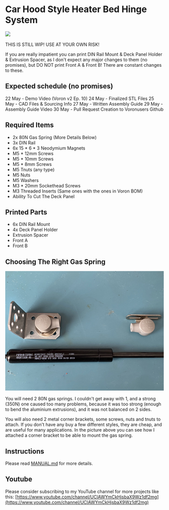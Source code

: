 ﻿# Car Hood Style Heater Bed Hinge System
![ ](./Pictures/result.jpg)

THIS IS STILL WIP! USE AT YOUR OWN RISK!

If you are really impatient you can print DIN Rail Mount & Deck Panel Holder & Extrusion Spacer, as I don't expect any major changes to them (no promises), but DO NOT print Front A & Front B! There are constant changes to these.

## Expected schedule (no promises)
22 May - Demo Video (Voron v2 Ep. 10)
24 May - Finalized STL Files
25 May - CAD Files & Sourcing Info
27 May - Written Assembly Guide
29 May - Assembly Guide Video
30 May - Pull Request Creation to Voronusers Github

## Required Items
 - 2x 80N Gas Spring (More Details Below)
 - 3x DIN Rail
 - 6x 15 * 6 * 3 Neodymium Magnets
 - M5 * 12mm Screws
 - M5 * 10mm Screws
 - M5 * 8mm Screws
 - M5 Tnuts (any type)
 - M5 Nuts
 - M5 Washers
 - M3 * 20mm Sockethead Screws
 - M3 Threaded Inserts (Same ones with the ones in Voron BOM)
 - Ability To Cut The Deck Panel

## Printed Parts
 - 6x DIN Rail Mount
 - 4x Deck Panel Holder
 - Extrusion Spacer
 - Front A
 - Front B
 ## Choosing The Right Gas Spring
![ ](./Pictures/piston.jpg)

You will need 2 80N gas springs. I couldn't get away with 1, and a strong (350N) one caused too many problems, because it was too strong (enough to bend the aluminium extrusions), and it was not balanced on 2 sides.

You will also need 2 metal corner brackets, some screws, nuts and tnuts to attach. If you don't have any buy a few different styles, they are cheap, and are useful for many applications. In the picture above you can see how I attached a corner bracket to be able to mount the gas spring.

## Instructions
Please read [MANUAL.md](./MANUAL.md) for more details.

## Youtube
Please consider subscribing to my YouTube channel for more projects like this:
[https://www.youtube.com/channel/UClAWYmCkHjsbaX9Wz1df2mg](https://www.youtube.com/channel/UClAWYmCkHjsbaX9Wz1df2mg)
